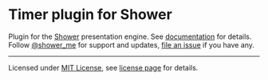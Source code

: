 # Timer plugin for Shower

Plugin for the [Shower](https://github.com/shower/shower/) presentation engine. See [documentation](https://github.com/shower/shower/tree/master/docs) for details. Follow [@shower_me](https://twitter.com/shower_me) for support and updates, [file an issue](https://github.com/shower/shower/issues/new) if you have any.

---
Licensed under [MIT License](http://en.wikipedia.org/wiki/MIT_License), see [license page](https://github.com/shower/shower/wiki/MIT-License) for details.
